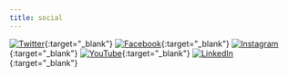 ```yaml
---
title: social
---
```

[![Twitter](/uploads/icons/twitter.svg)](https://twitter.com/triggerise){:target="_blank"}
[![Facebook](/uploads/icons/facebook.svg)](https://www.facebook.com/triggerise){:target="_blank"}
[![Instagram](/uploads/icons/instagram.svg)](https://www.instagram.com/triggerise/){:target="_blank"}
[![YouTube](/uploads/icons/youtube.svg)](https://www.youtube.com/channel/UCB9i2kUn4j6wgyMLmk_-UQg/featured){:target="_blank"}
[![LinkedIn](/uploads/icons/linkedin.svg)](https://www.linkedin.com/company/triggerise/mycompany/){:target="_blank"}